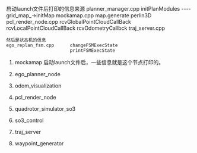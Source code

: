 启动launch文件后打印的信息来源
    planner_manager.cpp     initPlanModules ---- grid_map_->initMap
    mockamap.cpp            map.generate  perlin3D
    pcl_render_node.cpp     rcvGlobalPointCloudCallBack
                            rcvLocalPointCloudCallBack
                            rcvOdometryCallbck
    traj_server.cpp         

    然后是状态机的信息
    ego_replan_fsm.cpp      changeFSMExecState
                            printFSMExecState
1. mockamap
启动launch文件后，一些信息就是这个节点打印的。
2. ego_planner_node

3. odom_visualization

4. pcl_render_node

5. quadrotor_simulator_so3

6. so3_control

7. traj_server

8. waypoint_generator